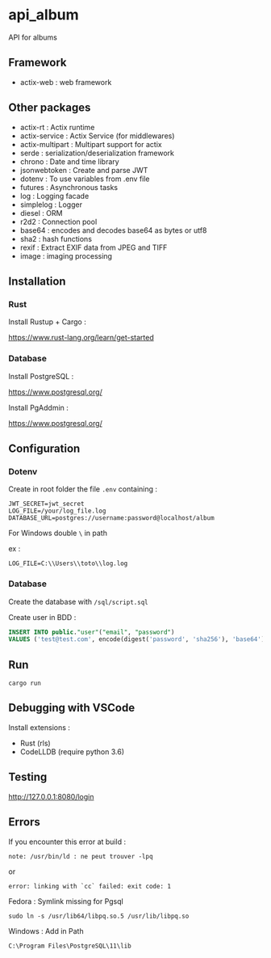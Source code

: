 # api_album
API for albums

## Framework
* actix-web : web framework

## Other packages
* actix-rt : Actix runtime
* actix-service : Actix Service (for middlewares)
* actix-multipart : Multipart support for actix
* serde : serialization/deserialization framework
* chrono : Date and time library
* jsonwebtoken : Create and parse JWT 
* dotenv : To use variables from .env file
* futures : Asynchronous tasks
* log : Logging facade
* simplelog : Logger
* diesel : ORM
* r2d2 : Connection pool
* base64 : encodes and decodes base64 as bytes or utf8
* sha2 : hash functions
* rexif : Extract EXIF data from JPEG and TIFF 
* image : imaging processing

## Installation

### Rust

Install Rustup + Cargo :

https://www.rust-lang.org/learn/get-started

### Database

Install PostgreSQL : 

https://www.postgresql.org/

Install PgAddmin : 

https://www.postgresql.org/


## Configuration

### Dotenv

Create in root folder the file `.env` containing : 
```
JWT_SECRET=jwt_secret
LOG_FILE=/your/log_file.log
DATABASE_URL=postgres://username:password@localhost/album
```

For Windows double `\` in path

ex : 
```
LOG_FILE=C:\\Users\\toto\\log.log 
```

### Database

Create the database with `/sql/script.sql`

Create user in BDD :
```SQL
INSERT INTO public."user"("email", "password")
VALUES ('test@test.com', encode(digest('password', 'sha256'), 'base64'))
```

## Run
```Shell
cargo run
```

## Debugging with VSCode
Install extensions :
* Rust (rls)
* CodeLLDB (require python 3.6)

## Testing
http://127.0.0.1:8080/login

## Errors

If you encounter this error at build : 
```
note: /usr/bin/ld : ne peut trouver -lpq
```
or
```
error: linking with `cc` failed: exit code: 1
```

Fedora : Symlink missing for Pgsql
```Shell
sudo ln -s /usr/lib64/libpq.so.5 /usr/lib/libpq.so
```
Windows : Add in Path
```
C:\Program Files\PostgreSQL\11\lib
```